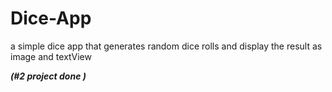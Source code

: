 # Dice-App

a simple dice app that generates random dice rolls and display the result as image and textView

***(#2 project done )***
